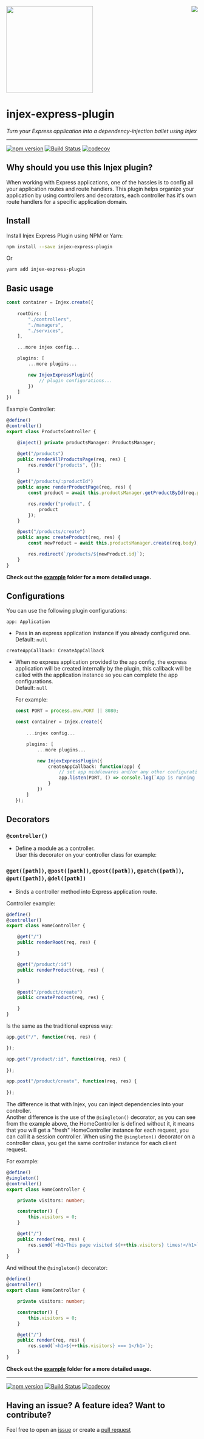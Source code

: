 <img src="https://github.com/uditalias/injex/raw/master/assets/logo.png" width="228" /> <a href="https://github.com/langauge/langauge"><img src="https://badge.langauge.io/uditalias/injex-express-plugin" align="right" /></a>

# injex-express-plugin

_Turn your Express application into a dependency-injection ballet using Injex_

---

[![npm version](https://badge.fury.io/js/injex-express-plugin.svg)](https://badge.fury.io/js/injex-express-plugin)
[![Build Status](https://travis-ci.org/uditalias/injex-express-plugin.svg?branch=master)](https://travis-ci.org/uditalias/injex-express-plugin)
[![codecov](https://codecov.io/gh/uditalias/injex-express-plugin/branch/master/graph/badge.svg)](https://codecov.io/gh/uditalias/injex-express-plugin)

## Why should you use this Injex plugin?
When working with Express applications, one of the hassles is to config all your application routes and route handlers. This plugin helps organize your application by using controllers and decorators, each controller has it's own route handlers for a specific application domain.

## Install

Install Injex Express Plugin using NPM or Yarn:

```bash
npm install --save injex-express-plugin
```
Or
```bash
yarn add injex-express-plugin
```

## Basic usage

```typescript
const container = Injex.create({
	
	rootDirs: [
		"./controllers",
		"./managers",
		"./services",
	],

	...more injex config...

	plugins: [
		...more plugins...

		new InjexExpressPlugin({
			// plugin configurations...
		})
	]
})
```

Example Controller:

```typescript
@define()
@controller()
export class ProductsController {

	@inject() private productsManager: ProductsManager;

	@get("/products")
	public renderAllProductsPage(req, res) {
		res.render("products", {});
	}

	@get("/products/:productId")
	public async renderProductPage(req, res) {
		const product = await this.productsManager.getProductById(req.params.productId);

		res.render("product", {
			product
		});
	}

	@post("/products/create")
	public async createProduct(req, res) {
		const newProduct = await this.productsManager.create(req.body);

		res.redirect(`/products/${newProduct.id}`);
	}
}
```

**Check out the [example](example/) folder for a more detailed usage.**


## Configurations

You can use the following plugin configurations:

`app: Application`  
- Pass in an express application instance if you already configured one.  
Default: `null`


`createAppCallback: CreateAppCallback`  
- When no express application provided to the `app` config, the express application will be created internally by the plugin, this callback will be called with the application instance so you can complete the app configurations.  
Default: `null`

	For example:

	```typescript
	const PORT = process.env.PORT || 8080;

	const container = Injex.create({
		
		...injex config...

		plugins: [
			...more plugins...

			new InjexExpressPlugin({
				createAppCallback: function(app) {
					// set app middlewares and/or any other configurations here...
					app.listen(PORT, () => console.log(`App is running on ${PORT}...`));
				}
			})
		]
	});
	```

## Decorators

### `@controller()`
- Define a module as a controller.  
User this decorator on your controller class for example:

### `@get([path])`, `@post([path])`, `@post([path])`, `@patch([path])`, `@put([path])`, `@del([path])`
- Binds a controller method into Express application route.

Controller example:

```typescript
@define()
@controller()
export class HomeController {

	@get("/")
	public renderRoot(req, res) {

	}

	@get("/product/:id")
	public renderProduct(req, res) {

	}

	@post("/product/create")
	public createProduct(req, res) {

	}
}
```

Is the same as the traditional express way:

```typescript
app.get("/", function(req, res) {

});

app.get("/product/:id", function(req, res) {
	
});

app.post("/product/create", function(req, res) {
	
});
```

The difference is that with Injex, you can inject dependencies into your controller.  
Another difference is the use of the `@singleton()` decorator, as you can see from the example above, the HomeController is defined without it, it means that you will get a "fresh" HomeController instance for each request, you can call it a session controller. When using the `@singleton()` decorator on a controller class, you get the same controller instance for each client request.

For example:

```typescript
@define()
@singleton()
@controller()
export class HomeController {

	private visitors: number;

	constructor() {
		this.visitors = 0;
	}

	@get("/")
	public render(req, res) {
		res.send(`<h1>This page visited ${++this.visitors} times!</h1>`);
	}
}
```

And without the `@singleton()` decorator:

```typescript
@define()
@controller()
export class HomeController {

	private visitors: number;

	constructor() {
		this.visitors = 0;
	}

	@get("/")
	public render(req, res) {
		res.send(`<h1>${++this.visitors} === 1</h1>`);
	}
}
```

**Check out the [example](example/) folder for a more detailed usage.**

---

[![npm version](https://badge.fury.io/js/injex-express-plugin.svg)](https://badge.fury.io/js/injex-express-plugin)
[![Build Status](https://travis-ci.org/uditalias/injex-express-plugin.svg?branch=master)](https://travis-ci.org/uditalias/injex-express-plugin)
[![codecov](https://codecov.io/gh/uditalias/injex-express-plugin/branch/master/graph/badge.svg)](https://codecov.io/gh/uditalias/injex-express-plugin)

## Having an issue? A feature idea? Want to contribute?
Feel free to open an [issue](https://github.com/uditalias/injex-express-plugin/issues/new)  or create a [pull request](https://github.com/uditalias/injex-express-plugin/compare)
